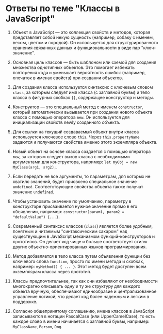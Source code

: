 # Ответы по теме "Классы в JavaScript"

1. Объект в JavaScript — это коллекция свойств и методов, которая представляет собой некую сущность (например, собаку с именем, весом, цветом и породой). Он используется для структурированного хранения связанных данных и функциональности в виде пар "ключ-значение".

2. Основная цель классов — быть шаблоном или схемой для создания множества однотипных объектов. Это помогает избежать повторения кода и уменьшает вероятность ошибок (например, опечаток в именах свойств) при создании объектов.

3. Для создания класса используется синтаксис с ключевым словом `class`, за которым следует имя класса (с заглавной буквы) и тело класса в фигурных скобках `{}`, содержащее конструктор и методы.

4. Конструктор — это специальный метод с именем `constructor`, который автоматически вызывается при создании нового объекта класса с помощью оператора `new`. Он используется для инициализации свойств newly созданного объекта.

5. Для ссылки на текущий создаваемый объект внутри класса используется ключевое слово `this`. Через `this.propertyName` задаются и получаются свойства именно этого экземпляра объекта.

6. Новый объект на основе класса создается с помощью оператора `new`, за которым следует вызов класса с необходимыми аргументами для конструктора, например: `let myObj = new MyClass(arg1, arg2);`.

7. Если передать не все аргументы, то параметрам, для которых не хватило значений, будет присвоено специальное значение `undefined`. Соответствующие свойства объекта также получат значение `undefined`.

8. Чтобы установить значение по умолчанию, параметру в конструкторе присваивается нужное значение прямо в его объявлении, например: `constructor(param1, param2 = "defaultValue") {...}`.

9. Современный синтаксис классов (`class`) является более удобным, понятным и читаемым "синтаксическим сахаром" над существующим в JavaScript механизмом функций-конструкторов и прототипов. Он делает код чище и больше соответствует стилю других объектно-ориентированных языков программирования.

10. Метод добавляется в тело класса путем объявления функции без ключевого слова `function`, просто по имени метода и скобках, например: `myMethod() { ... }`. Этот метод будет доступен всем экземплярам класса через прототип.

11. Классы предпочтительнее, так как они избавляют от необходимости многократно описывать одну и ту же структуру для каждого объекта вручную, обеспечивают единообразие и централизованное управление логикой, что делает код более надежным и легким в поддержке.

12. Согласно общепринятому соглашению, имена классов в JavaScript записываются в нотации PascalCase (или UpperCamelCase), то есть каждое слово в имени начинается с заглавной буквы, например: `MyClassName`, `Person`, `Dog`.
